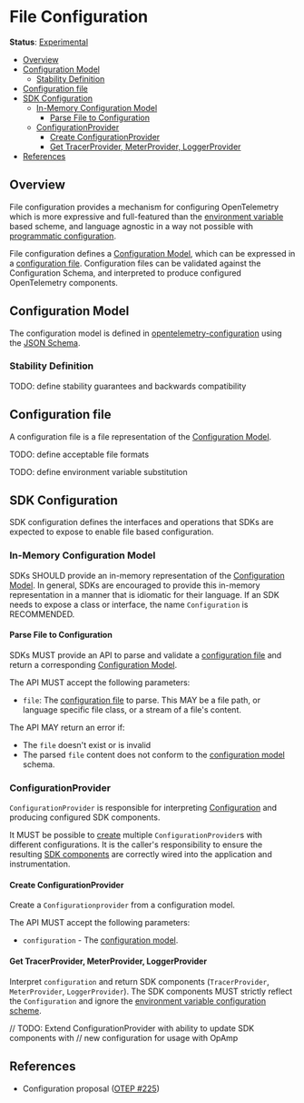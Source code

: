 # File Configuration

**Status**: [Experimental](../document-status.md)

<!-- toc -->

- [Overview](#overview)
- [Configuration Model](#configuration-model)
  * [Stability Definition](#stability-definition)
- [Configuration file](#configuration-file)
- [SDK Configuration](#sdk-configuration)
  * [In-Memory Configuration Model](#in-memory-configuration-model)
    + [Parse File to Configuration](#parse-file-to-configuration)
  * [ConfigurationProvider](#configurationprovider)
    + [Create ConfigurationProvider](#create-configurationprovider)
    + [Get TracerProvider, MeterProvider, LoggerProvider](#get-tracerprovider-meterprovider-loggerprovider)
- [References](#references)

<!-- tocstop -->

## Overview

File configuration provides a mechanism for configuring OpenTelemetry which is
more expressive and full-featured than
the [environment variable](sdk-environment-variables.md) based scheme, and
language agnostic in a way not possible
with [programmatic configuration](sdk-configuration.md#programmatic).

File configuration defines a [Configuration Model](#configuration-model),
which can be expressed in a [configuration file](#configuration-file).
Configuration files can be validated against the Configuration Schema, and
interpreted to produce configured OpenTelemetry components.

## Configuration Model

The configuration model is defined
in [opentelemetry-configuration](https://github.com/open-telemetry/opentelemetry-configuration)
using the [JSON Schema](https://json-schema.org/).

### Stability Definition

TODO: define stability guarantees and backwards compatibility

## Configuration file

A configuration file is a file representation of
the [Configuration Model](#configuration-model).

TODO: define acceptable file formats

TODO: define environment variable substitution

## SDK Configuration

SDK configuration defines the interfaces and operations that SDKs are expected
to expose to enable file based configuration.

### In-Memory Configuration Model

SDKs SHOULD provide an in-memory representation of
the [Configuration Model](#configuration-model). In general, SDKs are encouraged
to provide this in-memory representation in a manner that is idiomatic for their
language. If an SDK needs to expose a class or interface, the
name `Configuration` is RECOMMENDED.

#### Parse File to Configuration

SDKs MUST provide an API to parse and validate
a [configuration file](#configuration-file) and return a
corresponding [Configuration Model](#in-memory-configuration-model).

The API MUST accept the following parameters:

* `file`: The [configuration file](#configuration-file) to parse. This MAY be a
  file path, or language specific file class, or a stream of a file's content.

The API MAY return an error if:

* The `file` doesn't exist or is invalid
* The parsed `file` content does not conform to
  the [configuration model](#configuration-model) schema.

### ConfigurationProvider

`ConfigurationProvider` is responsible for
interpreting [Configuration](#in-memory-configuration-model) and producing
configured SDK components.

It MUST be possible to [create](#create-configurationprovider)
multiple `ConfigurationProvider`s with different configurations. It is the
caller's responsibility to ensure the
resulting [SDK components](#get-tracerprovider-meterprovider-loggerprovider) are
correctly wired into the application and instrumentation.

#### Create ConfigurationProvider

Create a `Configurationprovider` from a configuration model.

The API MUST accept the following parameters:

* `configuration` - The [configuration model](#in-memory-configuration-model).

#### Get TracerProvider, MeterProvider, LoggerProvider

Interpret `configuration` and return SDK components (`TracerProvider`,
`MeterProvider`, `LoggerProvider`). The SDK components MUST strictly reflect
the `Configuration` and ignore
the [environment variable configuration scheme](../sdk-environment-variables.md).

// TODO: Extend ConfigurationProvider with ability to update SDK components with
// new configuration for usage with OpAmp

## References

* Configuration
  proposal ([OTEP #225](https://github.com/open-telemetry/oteps/pull/225))
